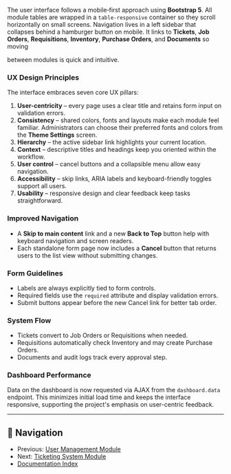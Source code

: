 The user interface follows a mobile‑first approach using **Bootstrap 5**. All
module tables are wrapped in a `table-responsive` container so they scroll
horizontally on small screens. Navigation lives in a left sidebar that collapses
behind a hamburger button on mobile. It links to **Tickets**, **Job Orders**,
**Requisitions**, **Inventory**, **Purchase Orders**, and **Documents** so moving

between modules is quick and intuitive.

### UX Design Principles

The interface embraces seven core UX pillars:

1. **User-centricity** – every page uses a clear title and retains form input on validation errors.
2. **Consistency** – shared colors, fonts and layouts make each module feel familiar.
   Administrators can choose their preferred fonts and colors from the **Theme Settings** screen.
3. **Hierarchy** – the active sidebar link highlights your current location.
4. **Context** – descriptive titles and headings keep you oriented within the workflow.
5. **User control** – cancel buttons and a collapsible menu allow easy navigation.
6. **Accessibility** – skip links, ARIA labels and keyboard-friendly toggles support all users.
7. **Usability** – responsive design and clear feedback keep tasks straightforward.

### Improved Navigation

- A **Skip to main content** link and a new **Back to Top** button help with
  keyboard navigation and screen readers.
- Each standalone form page now includes a **Cancel** button that returns users
  to the list view without submitting changes.

### Form Guidelines

- Labels are always explicitly tied to form controls.
- Required fields use the `required` attribute and display validation errors.
- Submit buttons appear before the new Cancel link for better tab order.

### System Flow

- Tickets convert to Job Orders or Requisitions when needed.
- Requisitions automatically check Inventory and may create Purchase Orders.
- Documents and audit logs track every approval step.

### Dashboard Performance

Data on the dashboard is now requested via AJAX from the `dashboard.data`
endpoint. This minimizes initial load time and keeps the interface responsive,
supporting the project's emphasis on user-centric feedback.

---

## 🚀 Navigation
- Previous: [User Management Module](user.md)
- Next: [Ticketing System Module](Ticketing_System_Module.md)
- [Documentation Index](README.md)
